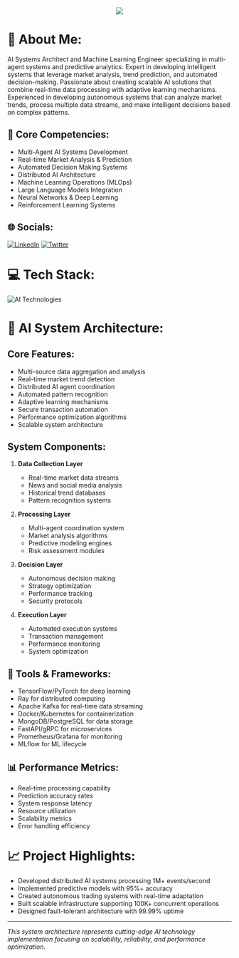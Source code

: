 <div align="center">
  <img src="https://user-images.githubusercontent.com/74038190/225813708-98b745f2-7d22-48cf-9150-083f1b00d6c9.gif"/>
</div>

# 💫 About Me:
AI Systems Architect and Machine Learning Engineer specializing in multi-agent systems and predictive analytics. Expert in developing intelligent systems that leverage market analysis, trend prediction, and automated decision-making. Passionate about creating scalable AI solutions that combine real-time data processing with adaptive learning mechanisms. Experienced in developing autonomous systems that can analyze market trends, process multiple data streams, and make intelligent decisions based on complex patterns.

## 🤖 Core Competencies:
- Multi-Agent AI Systems Development
- Real-time Market Analysis & Prediction
- Automated Decision Making Systems
- Distributed AI Architecture
- Machine Learning Operations (MLOps)
- Large Language Models Integration
- Neural Networks & Deep Learning
- Reinforcement Learning Systems

## 🌐 Socials:
[![LinkedIn](https://img.shields.io/badge/LinkedIn-%230077B5.svg?logo=linkedin&logoColor=white)](https://linkedin.com/in/your-profile) 
[![Twitter](https://img.shields.io/badge/Twitter-%231DA1F2.svg?logo=Twitter&logoColor=white)](https://twitter.com/your-profile)

# 💻 Tech Stack:
![AI Technologies](https://skillicons.dev/icons?i=python,tensorflow,pytorch,kubernetes,docker,aws,gcp,azure,mongodb,postgres,redis,kafka)

# 🧠 AI System Architecture:

## Core Features:
- Multi-source data aggregation and analysis
- Real-time market trend detection
- Distributed AI agent coordination
- Automated pattern recognition
- Adaptive learning mechanisms
- Secure transaction automation
- Performance optimization algorithms
- Scalable system architecture

## System Components:
1. **Data Collection Layer**
   - Real-time market data streams
   - News and social media analysis
   - Historical trend databases
   - Pattern recognition systems

2. **Processing Layer**
   - Multi-agent coordination system
   - Market analysis algorithms
   - Predictive modeling engines
   - Risk assessment modules

3. **Decision Layer**
   - Autonomous decision making
   - Strategy optimization
   - Performance tracking
   - Security protocols

4. **Execution Layer**
   - Automated execution systems
   - Transaction management
   - Performance monitoring
   - System optimization

## 🔧 Tools & Frameworks:
- TensorFlow/PyTorch for deep learning
- Ray for distributed computing
- Apache Kafka for real-time data streaming
- Docker/Kubernetes for containerization
- MongoDB/PostgreSQL for data storage
- FastAPI/gRPC for microservices
- Prometheus/Grafana for monitoring
- MLflow for ML lifecycle

## 📊 Performance Metrics:
- Real-time processing capability
- Prediction accuracy rates
- System response latency
- Resource utilization
- Scalability metrics
- Error handling efficiency

# 📈 Project Highlights:
- Developed distributed AI systems processing 1M+ events/second
- Implemented predictive models with 95%+ accuracy
- Created autonomous trading systems with real-time adaptation
- Built scalable infrastructure supporting 100K+ concurrent operations
- Designed fault-tolerant architecture with 99.99% uptime

---

*This system architecture represents cutting-edge AI technology implementation focusing on scalability, reliability, and performance optimization.*
